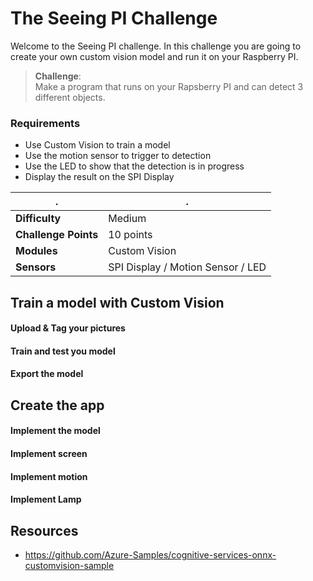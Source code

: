 
# The Seeing PI Challenge #

Welcome to the Seeing PI challenge. In this challenge you are going to create your own custom vision model and run it on your Raspberry PI.

> **Challenge**:   
> Make a program that runs on your Rapsberry PI and can detect 3 different objects.

### Requirements 
- Use Custom Vision to train a model
- Use the motion sensor to trigger to detection
- Use the LED to show that the detection is in progress
- Display the result on the SPI Display



| . | . |
| ---- | ---- |
| **Difficulty** | Medium |
| **Challenge Points** | 10 points |
| **Modules** | Custom Vision |
| **Sensors**| SPI Display / Motion Sensor / LED |  


## Train a model with Custom Vision



#### Upload & Tag your pictures

#### Train and test you model

#### Export the model





## Create the app

#### Implement the model

#### Implement screen

#### Implement motion

#### Implement Lamp


## Resources


* https://github.com/Azure-Samples/cognitive-services-onnx-customvision-sample
